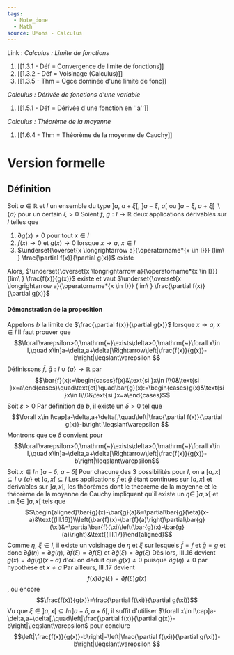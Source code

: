 ```yaml
---
tags:
  - Note_done
  - Math
source: UMons - Calculus
---
```


Link :
_Calculus : Limite de fonctions_
1. [[1.3.1 - Déf = Convergence de limite de fonctions]]
2. [[1.3.2 - Déf = Voisinage (Calculus)]]
3. [[1.3.5 - Thm = Cgce dominée d'une limite de fonc]]

_Calculus : Dérivée de fonctions d'une variable_
1. [[1.5.1 - Déf = Dérivée d'une fonction en ''a'']]

_Calculus : Théorème de la moyenne_
1. [[1.6.4 - Thm = Théorème de la moyenne de Cauchy]]

# Version formelle
## Définition
Soit $a \in \mathbb{R}$ et $I$ un ensemble du type $]a,\ a+\xi[,\ ]a-\xi ,\ a[$ ou $]a-\xi ,\ a+\xi [\ \setminus \{a \}$ pour un certain $\xi >0$
Soient $f,\ g : I \to \mathbb{R}$ deux applications dérivables sur $I$ telles que 
1. $\partial g(x) \neq 0$ pour tout $x \in I$ 
2. $f(x) \to 0$ et $g(x) \to 0$ lorsque $x \to a,\ x \in I$
3. $\underset{\overset{x \longrightarrow a}{\operatorname*{x \in I}}} {lim\ }  \frac{\partial f(x)}{\partial g(x)}$ existe

Alors, $\underset{\overset{x \longrightarrow a}{\operatorname*{x \in I}}} {lim\ }  \frac{f(x)}{g(x)}$ existe et vaut $\underset{\overset{x \longrightarrow a}{\operatorname*{x \in I}}} {lim\ }  \frac{\partial f(x)}{\partial g(x)}$ 

#### Démonstration de la proposition
Appelons $b$ la limite de $\frac{\partial f(x)}{\partial g(x)}$ lorsque $x \to a,\ x \in I$ 
Il faut prouver que $$\forall\varepsilon>0,\mathrm{~}\exists\delta>0,\mathrm{~}\forall x\in I,\quad x\in]a-\delta,a+\delta[\Rightarrow\left|\frac{f(x)}{g(x)}-b\right|\leqslant\varepsilon $$
Définissons $\bar f,\ \bar g : I \cup \{a \} \to \mathbb{R}$ par $$\bar{f}(x):=\begin{cases}f(x)&\text{si }x\in I\\0&\text{si }x=a\end{cases}\quad\text{et}\quad\bar{g}(x):=\begin{cases}g(x)&\text{si }x\in I\\0&\text{si }x=a\end{cases}$$
Soit $\varepsilon >0$ 
Par définition de $b$, il existe un $\delta > 0$ tel que $$\forall x\in I\cap]a-\delta,a+\delta[,\quad\left|\frac{\partial f(x)}{\partial g(x)}-b\right|\leqslant\varepsilon $$
Montrons que ce $\delta$ convient pour $$\forall\varepsilon>0,\mathrm{~}\exists\delta>0,\mathrm{~}\forall x\in I,\quad x\in]a-\delta,a+\delta[\Rightarrow\left|\frac{f(x)}{g(x)}-b\right|\leqslant\varepsilon$$
Soit $x \in I \cap\ ]a-\delta ,\ a+\delta[$ 
Pour chacune des 3 possibilités pour $I$, on a $[a,x] \subseteq I \cup \{a \}$ et $]a,x[ \subseteq I$ 
Les applications $\bar f$ et $\bar g$ étant continues sur $[a,x]$ et dérivables sur $]a,x[$, les théorèmes dont le théorème de la moyenne et le théorème de la moyenne de Cauchy impliquent qu'il existe un $\eta\in\ ]a,x[$  et un $\xi \in\ ]a,x[$ tels que $$\begin{aligned}\bar{g}(x)-\bar{g}(a)&=\partial\bar{g}(\eta)(x-a)&\text{(III.16)}\\\left(\bar{f}(x)-\bar{f}(a)\right)\partial\bar{g}(\xi)&=\partial\bar{f}(\xi)\left(\bar{g}(x)-\bar{g}(a)\right)&\text{(III.17)}\end{aligned}$$
Comme $\eta,\ \xi \in I$, il existe un voisinage de $\eta$ et $\xi$ sur lesquels $\bar f = f$ et $\bar g = g$ et donc $\partial \bar g(\eta) = \partial g(\eta),\ \partial \bar f(\xi) = \partial f(\xi)$ et $\partial \bar g(\xi) = \partial g(\xi)$ 
Dès lors, $\operatorname{III}.16$ devient $g(x) = \partial g(\eta)(x-a)$ d'où on déduit que $g(x) \neq 0$ puisque $\partial g(\eta) \neq 0$ par hypothèse et $x \neq a$ 
Par ailleurs, $\operatorname{III}.17$ devient $$f\left(x\right)\partial g(\xi)=\partial f\left(\xi\right)g(x)$$, ou encore  $$\frac{f(x)}{g(x)}=\frac{\partial f(\xi)}{\partial g(\xi)}$$
Vu que $\xi\in]a,x[\subseteq I\cap]a-\delta,a+\delta[$, il suffit d'utiliser  $\forall x\in I\cap]a-\delta,a+\delta[,\quad\left|\frac{\partial f(x)}{\partial g(x)}-b\right|\leqslant\varepsilon$ pour conclure $$\left|\frac{f(x)}{g(x)}-b\right|=\left|\frac{\partial f(\xi)}{\partial g(\xi)}-b\right|\leqslant\varepsilon $$
